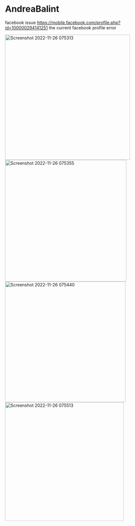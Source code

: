 # AndreaBalint
facebook issue
https://mobile.facebook.com/profile.php?id=100000294141251 the current facebook profile error




<img width="410" alt="Screenshot 2022-11-26 075313" src="https://user-images.githubusercontent.com/119097463/204076541-d984a754-0271-462b-9213-a0c08c11ef6a.png">
<img width="398" alt="Screenshot 2022-11-26 075355" src="https://user-images.githubusercontent.com/119097463/204076542-4a16fd90-0bf1-4946-99fc-136a01b458ca.png">
<img width="395" alt="Screenshot 2022-11-26 075440" src="https://user-images.githubusercontent.com/119097463/204076543-b6fa3fb7-778a-499d-b176-c24a8ea98499.png">
<img width="389" alt="Screenshot 2022-11-26 075513" src="https://user-images.githubusercontent.com/119097463/204076544-4284101e-b497-4eee-b57c-7abe8a19ea90.png">
